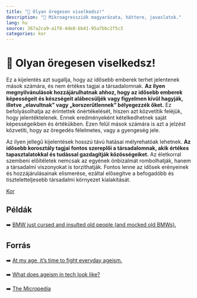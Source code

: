 ```yaml
---
title: "🚫 Olyan öregesen viselkedsz!"
description: "🚫 Mikroagressziók magyarázata, háttere, javaslatok."
lang: hu
source: 367a2ca9-a1f8-4de8-bb41-95a7bbc2f5c3
categories: kor
---
```


<div class="wiki-content agression-title">

# 🚫 Olyan öregesen viselkedsz!

Ez a kijelentés azt sugallja, hogy az idősebb emberek terhet jelentenek mások számára, és nem értékes tagjai a társadalomnak. **Az ilyen megnyilvánulások hozzájárulhatnak ahhoz, hogy az idősebb emberek képességeit és készségeit alábecsüljék vagy figyelmen kívül hagyják, illetve „elavultnak” vagy „korszerűtlennek” bélyegezzék őket.** Ez befolyásolhatja az érintettek önértékelését, hiszen azt közvetítik feléjük, hogy jelentéktelenek. Ennek eredményeként kételkedhetnek saját képességeikben és értékükben. Ezen felül mások számára is azt a jelzést közvetíti, hogy az öregedés félelmetes, vagy a gyengeség jele.

Az ilyen jellegű kijelentések hosszú távú hatásai mélyrehatóak lehetnek. **Az idősebb korosztály tagjai fontos szereplői a társadalomnak, akik értékes tapasztalatokkal és tudással gazdagítják közösségeiket.** Az életkorral szembeni előítéletek nemcsak az egyének önbizalmát rombolhatják, hanem a társadalmi viszonyokat is torzíthatják. Fontos lenne az idősek erényeinek és hozzájárulásainak elismerése, ezáltal elősegítve a befogadóbb és tiszteletteljesebb társadalmi környezet kialakítását.

<div class="categories">

[Kor](/#/entry?id=kor)

</div>


## Példák

➡️ [BMW just cursed and insulted old people (and mocked old BMWs).](https://www.zdnet.com/article/bmw-just-cursed-and-insulted-old-people-and-mocked-old-bmws/)

## Forrás

➡️ [At my age, it’s time to fight everyday ageism.](https://www.washingtonpost.com/health/everyday-ageism-isnt-funny/2020/12/18/c542a0c6-34bf-11eb-8d38-6aea1adb3839_story.html)

➡️ [What does ageism in tech look like? ](https://technical.ly/diversity-equity-inclusion/ageism-in-tech/)

➡️ [The Micropedia](https://www.themicropedia.org/)


</div>
